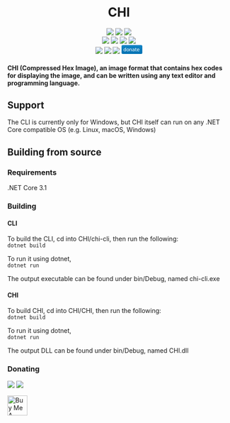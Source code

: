 <h1 align="center">CHI</h1>
<div align="center">  
<a href="https://github.com/omerhijazi404/CHI/actions/workflows/build.yml"><img src="https://img.shields.io/github/workflow/status/omerhijazi404/CHI/build"></a>
<a href="https://github.com/omerhijazi404/CHI/issues"><img src="https://img.shields.io/github/issues/omerhijazi404/CHI"></a>
<a href="https://github.com/omerhijazi404/CHI/pulls"><img src="https://img.shields.io/github/issues-pr/omerhijazi404/chi"></a>
<br>
<a href="https://nuget.org/packages/chimage"><img src="https://img.shields.io/nuget/v/chimage"></a>
<a href="https://nuget.org/packages/chimage"><img src="https://img.shields.io/nuget/vpre/chimage?label=nuget prerelease"></a>
<a href="https://github.com/omerhijazi404/chi/releases"><img src="https://img.shields.io/github/v/release/omerhijazi404/chi"></a>
<a href="https://github.com/omerhijazi404/chi/releases"><img src="https://img.shields.io/github/v/release/omerhijazi404/chi?include_prereleases&label=prerelease"></a>
<br>
<a href="https://discord.gg/7KcMNhmRyg"><img src="https://img.shields.io/discord/821285495551033395?label=discord"></a>
<a href="https://gitter.im/CHImage/community"><img src="https://img.shields.io/gitter/room/omerhijazi404/chi"></a>
<a href="https://twitter.com/icoooode"><img src="https://img.shields.io/twitter/follow/icoooode?style=flat&logo=twitter&color=blue"></a>
<a href="#Donating"><img src="data:image/svg+xml;charset=UTF-8,%3csvg xmlns='http://www.w3.org/2000/svg' xmlns:xlink='http://www.w3.org/1999/xlink' width='47' height='20' role='img' aria-label='donate: '%3e%3ctitle%3edonate%3c/title%3e%3clinearGradient id='s' x2='0' y2='100%25'%3e%3cstop offset='0' stop-color='%23bbb' stop-opacity='.1' /%3e%3cstop offset='1' stop-opacity='.1' /%3e%3c/linearGradient%3e%3cclipPath id='r'%3e%3crect width='47' height='20' rx='3' fill='%23fff' /%3e%3c/clipPath%3e%3cg clip-path='url(%23r)'%3e%3crect width='47' height='20' fill='%23007ec6' /%3e%3crect x='47' width='10' height='20' fill='%23007ec6' /%3e%3crect width='57' height='20' fill='url(%23s)' /%3e%3c/g%3e%3cg fill='%23fff' text-anchor='middle' font-family='Verdana,Geneva,DejaVu Sans,sans-serif' text-rendering='geometricPrecision' font-size='110'%3e%3ctext x='225' y='140' transform='scale(.1)' fill='%23fff' textLength='370'%3edonate%3c/text%3e%3c/g%3e%3c/svg%3e"></a>
</div>



#### CHI (Compressed Hex Image), an image format that contains hex codes for displaying the image, and can be written using any text editor and programming language.

## Support

The CLI is currently only for Windows, but CHI itself can run on any .NET Core compatible OS (e.g. Linux, macOS, Windows)

## Building from source

### Requirements

.NET Core 3.1  

### Building

#### CLI

To build the CLI, cd into CHI/chi-cli, then run the following:  
```dotnet build```  

To run it using dotnet,  
```dotnet run```    

The output executable can be found under bin/Debug, named chi-cli.exe  

#### CHI  

To build CHI, cd into CHI/CHI, then run the following:  
```dotnet build```  

To run it using dotnet,  
```dotnet run```  

The output DLL can be found under bin/Debug, named CHI.dll

### Donating

<img src="https://img.shields.io/static/v1?label=DOGE&message=DPd9cNFE6uZqJZi3vBiaQBWgxVdhD8vAfE&color=informational&logo=dogecoin">  
<img src="https://img.shields.io/static/v1?label=BTC&message=175grXzxf83Df3MMDr6Z1c6vSoi5Dxos3X&color=informational&logo=bitcoin">  

<a href="https://www.buymeacoffee.com/OmerHijazi" target="_blank"><img src="https://cdn.buymeacoffee.com/buttons/v2/default-yellow.png" alt="Buy Me A Coffee" height="45"></a>